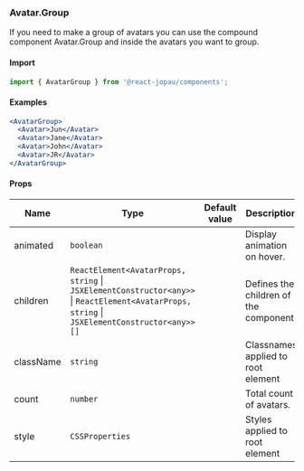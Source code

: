 ### Avatar.Group

If you need to make a group of avatars you can use the compound component Avatar.Group and
inside the avatars you want to group.

#### Import

```jsx
import { AvatarGroup } from '@react-jopau/components';
```

#### Examples

```jsx
<AvatarGroup>
  <Avatar>Jun</Avatar>
  <Avatar>Jane</Avatar>
  <Avatar>John</Avatar>
  <Avatar>JR</Avatar>
</AvatarGroup>
```

#### Props

| Name      | Type                                                                                                                                         | Default value | Description                            |
| --------- | -------------------------------------------------------------------------------------------------------------------------------------------- | ------------- | -------------------------------------- |
| animated  | `boolean`                                                                                                                                    |               | Display animation on hover.            |
| children  | `ReactElement<AvatarProps, string` \| `JSXElementConstructor<any>>` \| `ReactElement<AvatarProps, string` \| `JSXElementConstructor<any>>[]` |               | Defines the children of the component. |
| className | `string`                                                                                                                                     |               | Classnames applied to root element     |
| count     | `number`                                                                                                                                     |               | Total count of avatars.                |
| style     | `CSSProperties`                                                                                                                              |               | Styles applied to root element         |
